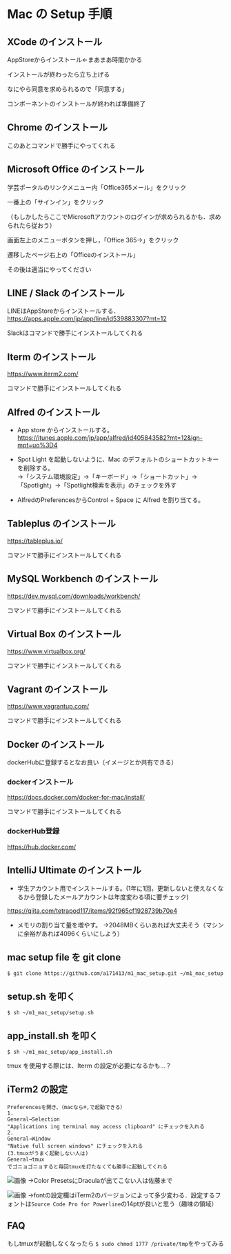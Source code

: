# Mac の Setup 手順

## XCode のインストール

AppStoreからインストール←まあまあ時間かかる

インストールが終わったら立ち上げる

なにやら同意を求められるので「同意する」

コンポーネントのインストールが終われば準備終了

## Chrome のインストール

このあとコマンドで勝手にやってくれる

## Microsoft Office のインストール

学芸ポータルのリンクメニュー内「Office365メール」をクリック

一番上の「サインイン」をクリック

（もしかしたらここでMicrosoftアカウントのログインが求められるかも．求められたら従おう）

画面左上のメニューボタンを押し，「Office 365→」をクリック

遷移したページ右上の「Officeのインストール」

その後は適当にやってください

## LINE / Slack のインストール

LINEはAppStoreからインストールする．https://apps.apple.com/jp/app/line/id539883307?mt=12

Slackはコマンドで勝手にインストールしてくれる

## Iterm のインストール

https://www.iterm2.com/

コマンドで勝手にインストールしてくれる

## Alfred のインストール

- App store からインストールする。
  https://itunes.apple.com/jp/app/alfred/id405843582?mt=12&ign-mpt=uo%3D4

- Spot Light を起動しないように、Mac のデフォルトのショートカットキーを削除する。<br />
 →「システム環境設定」→「キーボード」→「ショートカット」→「Spotlight」→「Spotlight検索を表示」のチェックを外す

- AlfredのPreferencesからControl + Space に Alfred を割り当てる。

## Tableplus のインストール

https://tableplus.io/

コマンドで勝手にインストールしてくれる

## MySQL Workbench のインストール

https://dev.mysql.com/downloads/workbench/

コマンドで勝手にインストールしてくれる


## Virtual Box のインストール

https://www.virtualbox.org/

コマンドで勝手にインストールしてくれる

## Vagrant のインストール

https://www.vagrantup.com/

コマンドで勝手にインストールしてくれる

## Docker のインストール
dockerHubに登録するとなお良い（イメージとか共有できる）

###  dockerインストール

https://docs.docker.com/docker-for-mac/install/

コマンドで勝手にインストールしてくれる
  
### dockerHub登録

https://hub.docker.com/

## IntelliJ Ultimate のインストール

- 学生アカウント用でインストールする。(1年に1回，更新しないと使えなくなるから登録したメールアカウントは年度変わる頃に要チェック)

https://qiita.com/tetrapod117/items/92f965cf1928739b70e4

- メモリの割り当て量を増やす。 
→2048MBくらいあれば大丈夫そう（マシンに余裕があれば4096くらいにしよう）

## mac setup file を git clone

`$ git clone https://github.com/a171413/m1_mac_setup.git ~/m1_mac_setup`

## setup.sh を叩く

`$ sh ~/m1_mac_setup/setup.sh`

## app_install.sh を叩く

`$ sh ~/m1_mac_setup/app_install.sh`

tmux を使用する際には、Iterm の設定が必要になるかも…？

## iTerm2 の設定　


```
Preferencesを開き、（macなら⌘,で起動できる） 
1.
General→Selection
"Applications ing terminal may access clipboard" にチェックを入れる
2.
General→Window
"Native full screen windows" にチェックを入れる
(3.tmuxがうまく起動しない人は)
General→tmux
でゴニョゴニョすると毎回tmuxを打たなくても勝手に起動してくれる
```


![画像](https://user-images.githubusercontent.com/21353481/55887806-2d7a2d00-5be9-11e9-8879-d8f704e626c2.png)
→Color PresetsにDraculaが出てこない人は佐藤まで

![画像](https://user-images.githubusercontent.com/21353481/55887838-3cf97600-5be9-11e9-91da-8bb775606f02.png)
→fontの設定欄はiTerm2のバージョンによって多少変わる．設定するフォントは`Source Code Pro for Powerline`の14ptが良いと思う（趣味の領域）

## FAQ
もしtmuxが起動しなくなったら
`$ sudo chmod 1777 /private/tmp`をやってみる

